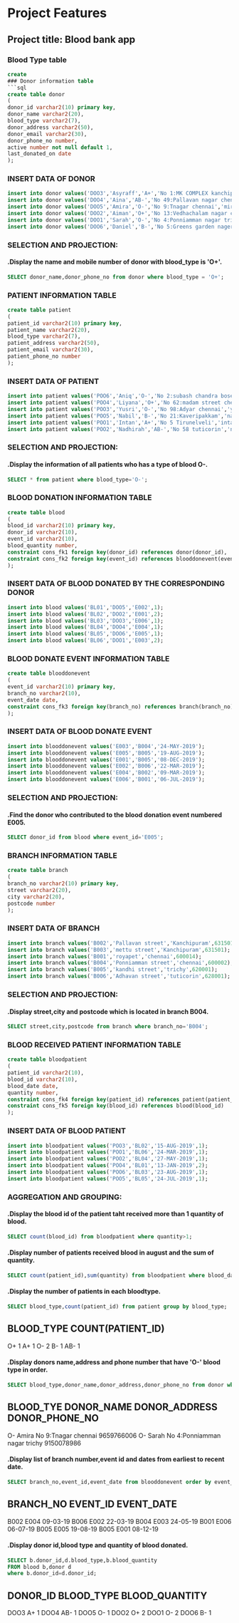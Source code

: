 # Project Features
## Project title:  Blood bank app 

### Blood Type table

```sql
create 
### Donor information table
```sql
create table donor
(
donor_id varchar2(10) primary key,
donor_name varchar2(20),
blood_type varchar2(7),
donor_address varchar2(50),
donor_email varchar2(30),
donor_phone_no number,
active number not null default 1,
last_donated_on date
);
```
### INSERT DATA OF DONOR

```sql
insert into donor values('DOO3','Asyraff','A+','No 1:MK COMPLEX kanchipuram','asraf08@gmail.com',9899766556,1,'20-05-2020');
insert into donor values('DOO4','Aina','AB-','No 49:Pallavan nagar chennai','aina@gmail.com',7899766556,1,'13-09-2021');
insert into donor values('DOO5','Amira','O-','No 9:Tnagar chennai','mira124@gmail.com',9659766006,1,'21-03-2019');
insert into donor values('DOO2','Aiman','O+','No 13:Vedhachalam nagar coimbatore','aiman11@gmail.com',6888766536,1,'05-02-2021');
insert into donor values('DOO1','Sarah','O-','No 4:Ponniamman nagar trichy','sarah@gmail.com',9150078986,1,'05-05-2020');
insert into donor values('DOO6','Daniel','B-','No 5:Greens garden nagercoil','nial@gmail.com',9004766556,1,'09-08-2021');
```

### SELECTION AND PROJECTION:

#### .Display the name and mobile number of donor with blood_type is 'O+'.
```sql
SELECT donor_name,donor_phone_no from donor where blood_type = 'O+';
```
### PATIENT INFORMATION TABLE
```sql
create table patient 
(
patient_id varchar2(10) primary key,
patient_name varchar2(20),
blood_type varchar2(7),
patient_address varchar2(50),
patient_email varchar2(30),
patient_phone_no number
);
```
### INSERT DATA OF PATIENT
```sql
insert into patient values('POO6','Aniq','O-','No 2:subash chandra bose street villupuram','aniq7@yahoo.com',9894528445);
insert into patient values('POO4','Liyana','O+','No 62:madam street chennai','lieyana@gmail.com',9894504844);
insert into patient values('POO3','Yusri','O-','No 98:Adyar chennai','yuss04@gmail.com',9922089333);
insert into patient values('POO5','Nabil','B-','No 21:Kaveripakkam','nabil@yahoo.com',8822098761);
insert into patient values('POO1','Intan','A+','No 5 Tirunelveli','intann@gmail.com',9894044921);
insert into patient values('POO2','Nadhirah','AB-','No 58 tuticorin','nanad11@gmail.com',6654321880);
```
### SELECTION AND PROJECTION:

#### .Display the information of all patients who has a type of blood O-.
```sql
SELECT * from patient where blood_type='O-';
``` 
### BLOOD DONATION INFORMATION TABLE
```sql
create table blood
(
blood_id varchar2(10) primary key,
donor_id varchar2(10),
event_id varchar2(10),
blood_quantity number,
constraint cons_fk1 foreign key(donor_id) references donor(donor_id),
constraint cons_fk2 foreign key(event_id) references blooddonevent(event_id)
);
```
### INSERT DATA OF BLOOD DONATED BY THE CORRESPONDING DONOR
```sql
insert into blood values('BL01','DOO5','E002',1);
insert into blood values('BL02','DOO2','E001',2);
insert into blood values('BL03','DOO3','E006',1);
insert into blood values('BL04','DOO4','E004',1);
insert into blood values('BL05','DOO6','E005',1);
insert into blood values('BL06','DOO1','E003',2);
```
### BLOOD DONATE EVENT INFORMATION TABLE

```sql
create table blooddonevent
(
event_id varchar2(10) primary key,
branch_no varchar2(10),
event_date date,
constraint cons_fk3 foreign key(branch_no) references branch(branch_no)
);
```
### INSERT DATA OF BLOOD DONATE EVENT
```sql
insert into blooddonevent values('E003','B004','24-MAY-2019');
insert into blooddonevent values('E005','B005','19-AUG-2019');
insert into blooddonevent values('E001','B005','08-DEC-2019');
insert into blooddonevent values('E002','B006','22-MAR-2019');
insert into blooddonevent values('E004','B002','09-MAR-2019');
insert into blooddonevent values('E006','B001','06-JUL-2019');
```
### SELECTION AND PROJECTION:

#### .Find the donor who contributed to the blood donation event numbered E005.
```sql
SELECT donor_id from blood where event_id='E005';
```
 
### BRANCH INFORMATION TABLE

```sql
create table branch
(
branch_no varchar2(10) primary key,
street varchar2(20),
city varchar2(20),
postcode number
);
```
### INSERT DATA OF BRANCH
```sql
insert into branch values('B002','Pallavan street','Kanchipuram',631501);
insert into branch values('B003','mettu street','Kanchipuram',631501);
insert into branch values('B001','royapet','chennai',600014);
insert into branch values('B004','Ponniamman street','chennai',600002);
insert into branch values('B005','kandhi street','trichy',620001);
insert into branch values('B006','Adhavan street','tuticorin',628001);
```
### SELECTION AND PROJECTION:

#### .Display street,city and postcode which is located in branch B004.
```sql
SELECT street,city,postcode from branch where branch_no='B004';
```

### BLOOD RECEIVED PATIENT INFORMATION TABLE

```sql
create table bloodpatient
(
patient_id varchar2(10),
blood_id varchar2(10),
blood_date date,
quantity number,
constraint cons_fk4 foreign key(patient_id) references patient(patient_id),
constraint cons_fk5 foreign key(blood_id) references blood(blood_id)
);
```
### INSERT DATA OF BLOOD PATIENT
```sql
insert into bloodpatient values('POO3','BL02','15-AUG-2019',1);
insert into bloodpatient values('POO1','BL06','24-MAR-2019',1);
insert into bloodpatient values('POO2','BL04','27-MAY-2019',1);
insert into bloodpatient values('POO4','BL01','13-JAN-2019',2);
insert into bloodpatient values('POO6','BL03','23-AUG-2019',1);
insert into bloodpatient values('POO5','BL05','24-JUL-2019',1);
```
### AGGREGATION AND GROUPING:

#### .Display the blood id of the patient taht received more than 1 quantity of blood.
```sql
SELECT count(blood_id) from bloodpatient where quantity>1;
```

#### .Display number of patients received blood in august and the sum of quantity.
```sql
SELECT count(patient_id),sum(quantity) from bloodpatient where blood_date like '%8%';
```

#### .Display the number of patients in each bloodtype.
```sql
SELECT blood_type,count(patient_id) from patient group by blood_type;
```
BLOOD_TYPE     COUNT(PATIENT_ID)
--------------------------------
O+	            1
A+             1
O-	            2
B-	            1
AB-	           1


#### .Display donors name,address and phone number that have 'O-' blood type in order.
```sql
SELECT blood_type,donor_name,donor_address,donor_phone_no from donor where blood_type='O-' order by donor_name;
```
BLOOD_TYE   DONOR_NAME   DONOR_ADDRESS               DONOR_PHONE_NO
-------------------------------------------------------------------
O-	        Amira	No     9:Tnagar chennai	           9659766006
O-	        Sarah	No     4:Ponniamman nagar trichy	  9150078986


#### .Display list of branch number,event id and dates from earliest to recent date.
```sql
SELECT branch_no,event_id,event_date from blooddonevent order by event_date;
```
BRANCH_NO   EVENT_ID    EVENT_DATE
----------------------------------
B002	      E004       	09-03-19
B006	      E002	       22-03-19
B004	      E003	       24-05-19
B001	      E006	       06-07-19
B005	      E005	       19-08-19
B005      	E001	       08-12-19

#### .Display donor id,blood type and quantity of blood donated.
```sql
SELECT b.donor_id,d.blood_type,b.blood_quantity
FROM blood b,donor d
where b.donor_id=d.donor_id;
```
DONOR_ID   BLOOD_TYPE   BLOOD_QUANTITY
--------------------------------------
DOO3	     A+          	1
DOO4	     AB-	         1
DOO5	     O-	          1
DOO2	     O+         	 2
DOO1	     O-          	2
DOO6	     B-          	1

